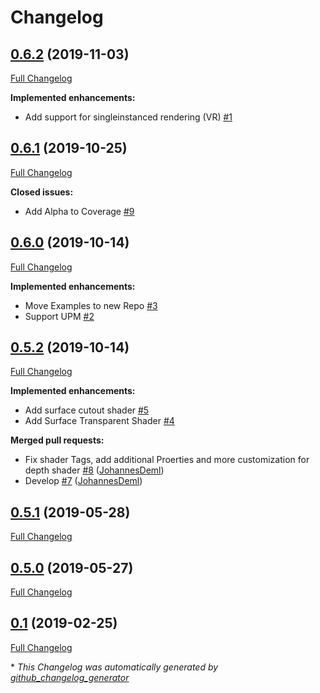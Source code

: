# Changelog

## [0.6.2](https://github.com/supyrb/ConfigurableShaders/tree/0.6.2) (2019-11-03)

[Full Changelog](https://github.com/supyrb/ConfigurableShaders/compare/0.6.1...0.6.2)

**Implemented enhancements:**

- Add support for singleinstanced rendering \(VR\) [\#1](https://github.com/supyrb/ConfigurableShaders/issues/1)

## [0.6.1](https://github.com/supyrb/ConfigurableShaders/tree/0.6.1) (2019-10-25)

[Full Changelog](https://github.com/supyrb/ConfigurableShaders/compare/0.6.0...0.6.1)

**Closed issues:**

- Add Alpha to Coverage [\#9](https://github.com/supyrb/ConfigurableShaders/issues/9)

## [0.6.0](https://github.com/supyrb/ConfigurableShaders/tree/0.6.0) (2019-10-14)

[Full Changelog](https://github.com/supyrb/ConfigurableShaders/compare/0.5.2...0.6.0)

**Implemented enhancements:**

- Move Examples to new Repo [\#3](https://github.com/supyrb/ConfigurableShaders/issues/3)
- Support UPM [\#2](https://github.com/supyrb/ConfigurableShaders/issues/2)

## [0.5.2](https://github.com/supyrb/ConfigurableShaders/tree/0.5.2) (2019-10-14)

[Full Changelog](https://github.com/supyrb/ConfigurableShaders/compare/0.5.1...0.5.2)

**Implemented enhancements:**

- Add surface cutout shader [\#5](https://github.com/supyrb/ConfigurableShaders/issues/5)
- Add Surface Transparent Shader [\#4](https://github.com/supyrb/ConfigurableShaders/issues/4)

**Merged pull requests:**

- Fix shader Tags, add additional Proerties and more customization for depth shader [\#8](https://github.com/supyrb/ConfigurableShaders/pull/8) ([JohannesDeml](https://github.com/JohannesDeml))
- Develop [\#7](https://github.com/supyrb/ConfigurableShaders/pull/7) ([JohannesDeml](https://github.com/JohannesDeml))

## [0.5.1](https://github.com/supyrb/ConfigurableShaders/tree/0.5.1) (2019-05-28)

[Full Changelog](https://github.com/supyrb/ConfigurableShaders/compare/0.5.0...0.5.1)

## [0.5.0](https://github.com/supyrb/ConfigurableShaders/tree/0.5.0) (2019-05-27)

[Full Changelog](https://github.com/supyrb/ConfigurableShaders/compare/0.1...0.5.0)

## [0.1](https://github.com/supyrb/ConfigurableShaders/tree/0.1) (2019-02-25)

[Full Changelog](https://github.com/supyrb/ConfigurableShaders/compare/0ba176dab8b95836d346782781f33f9e3342c914...0.1)



\* *This Changelog was automatically generated by [github_changelog_generator](https://github.com/github-changelog-generator/github-changelog-generator)*

